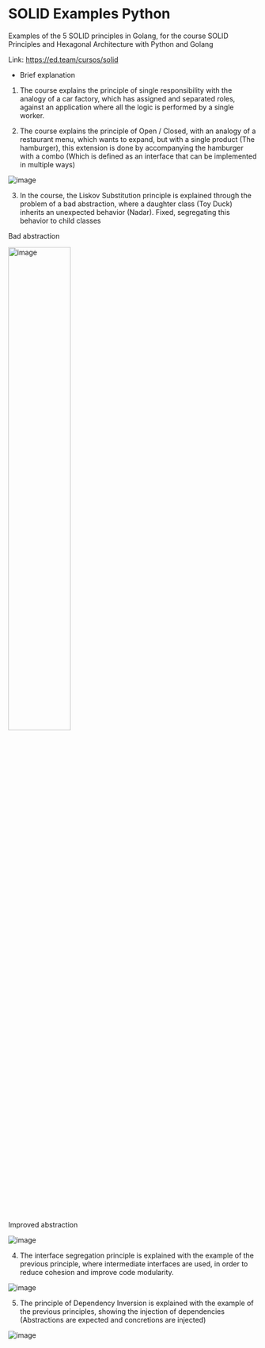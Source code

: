 # SOLID Examples Python

Examples of the 5 SOLID principles in Golang, for the course SOLID Principles and Hexagonal Architecture with Python and Golang

Link: https://ed.team/cursos/solid

* Brief explanation

1. The course explains the principle of single responsibility with the analogy of a car factory, which has assigned and separated roles, against an application where all the logic is performed by a single worker.

2. The course explains the principle of Open / Closed, with an analogy of a restaurant menu, which wants to expand, but with a single product (The hamburger), this extension is done by accompanying the hamburger with a combo (Which is defined as an interface that can be implemented in multiple ways)


![image](https://github.com/julianVelandia/SOLIDExamplesGo/assets/52173621/bde5925b-2093-413a-9ce4-0ef481a15db8)


3. In the course, the Liskov Substitution principle is explained through the problem of a bad abstraction, where a daughter class (Toy Duck) inherits an unexpected behavior (Nadar). Fixed, segregating this behavior to child classes

Bad abstraction


<img src="https://github.com/julianVelandia/SOLIDExamplesGo/assets/52173621/5921a398-df12-4d66-a705-614d008c13f2" alt="image" width="50%">


Improved abstraction


![image](https://github.com/julianVelandia/SOLIDExamplesGo/assets/52173621/bbd87d34-ba15-418d-84ec-cca4ca50ba9d)


4. The interface segregation principle is explained with the example of the previous principle, where intermediate interfaces are used, in order to reduce cohesion and improve code modularity.


![image](https://github.com/julianVelandia/SOLIDExamplesGo/assets/52173621/b3d4830d-bfd2-47f7-9d5f-343af5bad636)


5. The principle of Dependency Inversion is explained with the example of the previous principles, showing the injection of dependencies (Abstractions are expected and concretions are injected)


![image](https://github.com/julianVelandia/SOLIDExamplesGo/assets/52173621/b1d913eb-3eda-4f09-b217-b7a2da477d52)


